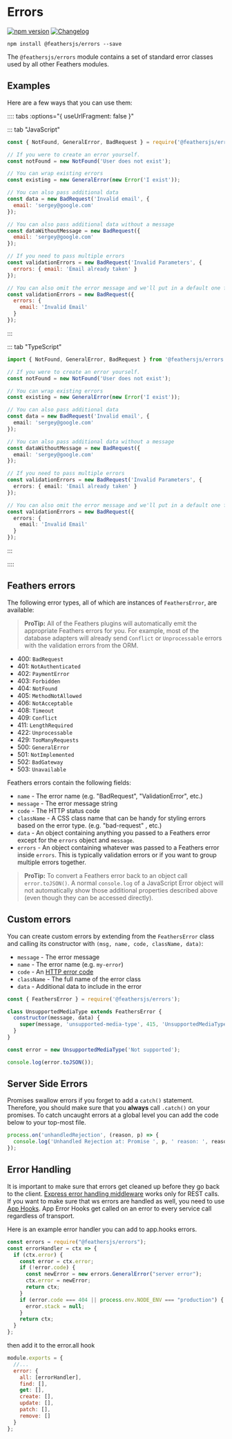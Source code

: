# Errors

[![npm version](https://img.shields.io/npm/v/@feathersjs/errors.svg?style=flat-square)](https://www.npmjs.com/package/@feathersjs/errors)
[![Changelog](https://img.shields.io/badge/changelog-.md-blue.svg?style=flat-square)](https://github.com/feathersjs/feathers/blob/master/packages/errors/CHANGELOG.md)

```
npm install @feathersjs/errors --save
```

The `@feathersjs/errors` module contains a set of standard error classes used by all other Feathers modules.

## Examples

Here are a few ways that you can use them:

:::: tabs :options="{ useUrlFragment: false }"

::: tab "JavaScript"
```js
const { NotFound, GeneralError, BadRequest } = require('@feathersjs/errors');

// If you were to create an error yourself.
const notFound = new NotFound('User does not exist');

// You can wrap existing errors
const existing = new GeneralError(new Error('I exist'));

// You can also pass additional data
const data = new BadRequest('Invalid email', {
  email: 'sergey@google.com'
});

// You can also pass additional data without a message
const dataWithoutMessage = new BadRequest({
  email: 'sergey@google.com'
});

// If you need to pass multiple errors
const validationErrors = new BadRequest('Invalid Parameters', {
  errors: { email: 'Email already taken' }
});

// You can also omit the error message and we'll put in a default one for you
const validationErrors = new BadRequest({
  errors: {
    email: 'Invalid Email'
  }
});
```
:::

::: tab "TypeScript"
```ts
import { NotFound, GeneralError, BadRequest } from '@feathersjs/errors';

// If you were to create an error yourself.
const notFound = new NotFound('User does not exist');

// You can wrap existing errors
const existing = new GeneralError(new Error('I exist'));

// You can also pass additional data
const data = new BadRequest('Invalid email', {
  email: 'sergey@google.com'
});

// You can also pass additional data without a message
const dataWithoutMessage = new BadRequest({
  email: 'sergey@google.com'
});

// If you need to pass multiple errors
const validationErrors = new BadRequest('Invalid Parameters', {
  errors: { email: 'Email already taken' }
});

// You can also omit the error message and we'll put in a default one for you
const validationErrors = new BadRequest({
  errors: {
    email: 'Invalid Email'
  }
});
```
:::

::::

## Feathers errors

The following error types, all of which are instances of `FeathersError`, are available:

> **ProTip:** All of the Feathers plugins will automatically emit the appropriate Feathers errors for you. For example, most of the database adapters will already send `Conflict` or `Unprocessable` errors with the validation errors from the ORM.

- 400: `BadRequest`
- 401: `NotAuthenticated`
- 402: `PaymentError`
- 403: `Forbidden`
- 404: `NotFound`
- 405: `MethodNotAllowed`
- 406: `NotAcceptable`
- 408: `Timeout`
- 409: `Conflict`
- 411: `LengthRequired`
- 422: `Unprocessable`
- 429: `TooManyRequests`
- 500: `GeneralError`
- 501: `NotImplemented`
- 502: `BadGateway`
- 503: `Unavailable`

Feathers errors contain the following fields:

- `name` - The error name (e.g. "BadRequest", "ValidationError", etc.)
- `message` - The error message string
- `code` - The HTTP status code
- `className` - A CSS class name that can be handy for styling errors based on the error type. (e.g. "bad-request" , etc.)
- `data` - An object containing anything you passed to a Feathers error except for the `errors` object and `message`.
- `errors` - An object containing whatever was passed to a Feathers error inside `errors`. This is typically validation errors or if you want to group multiple errors together.

> **ProTip:** To convert a Feathers error back to an object call `error.toJSON()`. A normal `console.log` of a JavaScript Error object will not automatically show those additional properties described above (even though they can be accessed directly).

## Custom errors

You can create custom errors by extending from the `FeathersError` class and calling its constructor with `(msg, name, code, className, data)`:

- `message` - The error message
- `name` - The error name (e.g. `my-error`)
- `code` - An [HTTP error code](https://www.w3.org/Protocols/rfc2616/rfc2616-sec10.html)
- `className` - The full name of the error class
- `data` - Additional data to include in the error


```js
const { FeathersError } = require('@feathersjs/errors');

class UnsupportedMediaType extends FeathersError {
  constructor(message, data) {
    super(message, 'unsupported-media-type', 415, 'UnsupportedMediaType', data);
  }
}

const error = new UnsupportedMediaType('Not supported');

console.log(error.toJSON());
```

## Server Side Errors

Promises swallow errors if you forget to add a `catch()` statement. Therefore, you should make sure that you **always** call `.catch()` on your promises. To catch uncaught errors at a global level you can add the code below to your top-most file.

```js
process.on('unhandledRejection', (reason, p) => {
  console.log('Unhandled Rejection at: Promise ', p, ' reason: ', reason);
});
```

## Error Handling

It is important to make sure that errors get cleaned up before they go back to the client. [Express error handling middleware](https://docs.feathersjs.com/api/express.html#expresserrorhandler) works only for REST calls. If you want to make sure that ws errors are handled as well, you need to use [App Hooks](https://docs.feathersjs.com/guides/basics/hooks.html#application-hooks). App Error Hooks get called on an error to every service call regardless of transport.

Here is an example error handler you can add to app.hooks errors.

```js
const errors = require("@feathersjs/errors");
const errorHandler = ctx => {
  if (ctx.error) {
    const error = ctx.error;
    if (!error.code) {
      const newError = new errors.GeneralError("server error");
      ctx.error = newError;
      return ctx;
    }
    if (error.code === 404 || process.env.NODE_ENV === "production") {
      error.stack = null;
    }
    return ctx;
  }
};
```

then add it to the error.all hook

```js
module.exports = {
  //...
  error: {
    all: [errorHandler],
    find: [],
    get: [],
    create: [],
    update: [],
    patch: [],
    remove: []
  }
};
```
